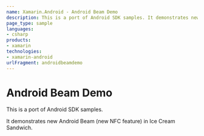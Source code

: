 ```yaml
---
name: Xamarin.Android - Android Beam Demo
description: This is a port of Android SDK samples. It demonstrates new Android Beam (new NFC feature) in Ice Cream Sandwich.
page_type: sample
languages:
- csharp
products:
- xamarin
technologies:
- xamarin-android
urlFragment: androidbeamdemo
---
```

# Android Beam Demo 

This is a port of Android SDK samples.

It demonstrates new Android Beam (new NFC feature) in Ice Cream Sandwich.
